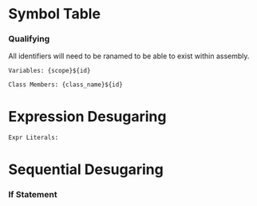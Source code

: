 # Symbol Table

### Qualifying

All identifiers will need to be ranamed to be able to exist within assembly.

    Variables: {scope}${id}

    Class Members: {class_name}${id}

# Expression Desugaring

    Expr Literals:

# Sequential Desugaring

### If Statement

